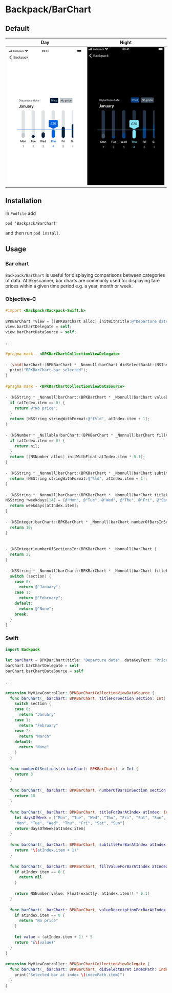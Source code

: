 # Backpack/BarChart

## Default

| Day | Night |
| --- | --- | 
| ![iPhone 8 simulator](https://raw.githubusercontent.com/Skyscanner/backpack-ios/main/screenshots/iPhone%208-bar-chart___default_lm.png)| ![iPhone 8 simulator - dark mode](https://raw.githubusercontent.com/Skyscanner/backpack-ios/main/screenshots/iPhone%208-bar-chart___default_dm.png) |

## Installation

In `Podfile` add

```
pod 'Backpack/BarChart'
```

and then run `pod install`.

## Usage

### Bar chart

`Backpack/BarChart` is useful for displaying comparisons between categories of data. At Skyscanner, bar charts are commonly used for displaying fare prices within a given time period e.g. a year, month or week.

### Objective-C

```objective-c
#import <Backpack/Backpack-Swift.h>

BPKBarChart *view = [[BPKBarChart alloc] initWithTitle:@"Departure date" dataKeyText:@"Price" noDataKeyText:@"No price"];
view.barChartDelegate = self;
view.barChartDataSource = self;

...

#pragma mark - <BPKBarChartCollectionViewDelegate>

- (void)barChart:(BPKBarChart * _Nonnull)barChart didSelectBarAt:(NSIndexPath * _Nonnull)indexPath {
  print("BPKBarChart bar selected");
}

#pragma mark - <BPKBarChartCollectionViewDataSource>

- (NSString * _Nonnull)barChart:(BPKBarChart * _Nonnull)barChart valueDescriptionForBarAtIndex:(NSIndexPath * _Nonnull)atIndex {
  if (atIndex.item == 0) {
    return @"No price";
  }
  return [NSString stringWithFormat:@"£%ld", atIndex.item + 1];
}

- (NSNumber * _Nullable)barChart:(BPKBarChart * _Nonnull)barChart fillValueForBarAtIndex:(NSIndexPath * _Nonnull)atIndex {
  if (atIndex.item == 0) {
    return nil;
  }
  return [[NSNumber alloc] initWithFloat:atIndex.item * 0.1];
}

- (NSString * _Nonnull)barChart:(BPKBarChart * _Nonnull)barChart subtitleForBarAtIndex:(NSIndexPath * _Nonnull)atIndex {
  return [NSString stringWithFormat:@"%ld", atIndex.item + 1];
}

- (NSString * _Nonnull)barChart:(BPKBarChart * _Nonnull)barChart titleForBarAtIndex:(NSIndexPath * _Nonnull)atIndex {
NSString *weekdays[14] = {@"Mon", @"Tue", @"Wed", @"Thu", @"Fri", @"Sat", @"Sun", @"Mon", @"Tue", @"Wed", @"Thu", @"Fri", @"Sat", @"Sun"};
  return weekdays[atIndex.item];
}

- (NSInteger)barChart:(BPKBarChart * _Nonnull)barChart numberOfBarsInSection:(NSInteger)section {
  return 10;
}


- (NSInteger)numberOfSectionsIn:(BPKBarChart * _Nonnull)barChart {
  return 2;
}

- (NSString * _Nonnull)barChart:(BPKBarChart * _Nonnull)barChart titleForSection:(NSInteger)section {
  switch (section) {
    case 0:
      return @"January";
    case 1:
      return @"February";
    default:
      return @"None";
    break;
  }
}
```


### Swift

```swift
import Backpack

let barChart = BPKBarChart(title: "Departure date", dataKeyText: "Price", noDataKeyText: "No price")
barChart.barChartDelegate = self
barChart.barChartDataSource = self

...

extension MyViewController: BPKBarChartCollectionViewDataSource {
  func barChart(_ barChart: BPKBarChart, titleForSection section: Int) -> String {
    switch section {
    case 0:
      return "January"
    case 1:
      return "February"
    case 2:
      return "March"
    default:
      return "None"
    }
  }

  func numberOfSections(in barChart: BPKBarChart) -> Int {
    return 3
  }

  func barChart(_ barChart: BPKBarChart, numberOfBarsInSection section: Int) -> Int {
    return 10
  }

  func barChart(_ barChart: BPKBarChart, titleForBarAtIndex atIndex: IndexPath) -> String {
    let daysOfWeek = ["Mon", "Tue", "Wed", "Thu", "Fri", "Sat", "Sun",
    "Mon", "Tue", "Wed", "Thu", "Fri", "Sat", "Sun"]
    return daysOfWeek[atIndex.item]
  }

  func barChart(_ barChart: BPKBarChart, subtitleForBarAtIndex atIndex: IndexPath) -> String {
    return "\(atIndex.item + 1)"
  }

  func barChart(_ barChart: BPKBarChart, fillValueForBarAtIndex atIndex: IndexPath) -> NSNumber? {
    if atIndex.item == 0 {
      return nil
    }

    return NSNumber(value: Float(exactly: atIndex.item)! * 0.1)
  }

  func barChart(_ barChart: BPKBarChart, valueDescriptionForBarAtIndex atIndex: IndexPath) -> String {
    if atIndex.item == 0 {
      return "No price"
    }

    let value = (atIndex.item + 1) * 5
    return "£\(value)"
  }
}

extension MyViewController: BPKBarChartCollectionViewDelegate {
  func barChart(_ barChart: BPKBarChart, didSelectBarAt indexPath: IndexPath) {
    print("Selected bar at index \(indexPath.item)")
  }
}
```

